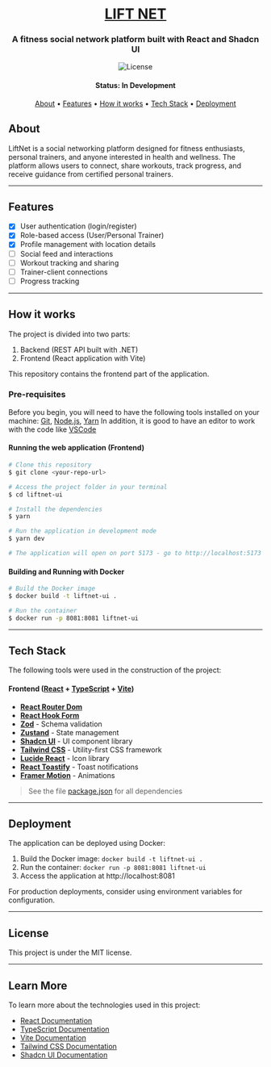 <h1 align="center">
  <a href="#"> LIFT NET </a>
</h1>

<h3 align="center">A fitness social network platform built with React and Shadcn UI</h3>

<p align="center">
  <img alt="License" src="https://img.shields.io/badge/license-MIT-brightgreen">
</p>

<h4 align="center"> 
	Status: In Development
</h4>

<p align="center">
 <a href="#about">About</a> •
 <a href="#features">Features</a> •
 <a href="#how-it-works">How it works</a> • 
 <a href="#tech-stack">Tech Stack</a> •
 <a href="#deployment">Deployment</a>
</p>

## About

LiftNet is a social networking platform designed for fitness enthusiasts, personal trainers, and anyone interested in health and wellness. The platform allows users to connect, share workouts, track progress, and receive guidance from certified personal trainers.

---

## Features

- [x] User authentication (login/register)
- [x] Role-based access (User/Personal Trainer)
- [x] Profile management with location details
- [ ] Social feed and interactions
- [ ] Workout tracking and sharing
- [ ] Trainer-client connections
- [ ] Progress tracking

---

## How it works

The project is divided into two parts:

1. Backend (REST API built with .NET)
2. Frontend (React application with Vite)

This repository contains the frontend part of the application.

### Pre-requisites

Before you begin, you will need to have the following tools installed on your machine:
[Git](https://git-scm.com), [Node.js](https://nodejs.org/en/), [Yarn](https://yarnpkg.com/)
In addition, it is good to have an editor to work with the code like [VSCode](https://code.visualstudio.com/)

#### Running the web application (Frontend)

```bash
# Clone this repository
$ git clone <your-repo-url>

# Access the project folder in your terminal
$ cd liftnet-ui

# Install the dependencies
$ yarn

# Run the application in development mode
$ yarn dev

# The application will open on port 5173 - go to http://localhost:5173
```

#### Building and Running with Docker

```bash
# Build the Docker image
$ docker build -t liftnet-ui .

# Run the container
$ docker run -p 8081:8081 liftnet-ui
```

---

## Tech Stack

The following tools were used in the construction of the project:

#### **Frontend** ([React](https://reactjs.org/) + [TypeScript](https://www.typescriptlang.org/) + [Vite](https://vitejs.dev/))

- **[React Router Dom](https://reactrouter.com/)**
- **[React Hook Form](https://react-hook-form.com/)**
- **[Zod](https://zod.dev/)** - Schema validation
- **[Zustand](https://zustand-demo.pmnd.rs/)** - State management
- **[Shadcn UI](https://ui.shadcn.com/)** - UI component library
- **[Tailwind CSS](https://tailwindcss.com/)** - Utility-first CSS framework
- **[Lucide React](https://lucide.dev/)** - Icon library
- **[React Toastify](https://fkhadra.github.io/react-toastify/)** - Toast notifications
- **[Framer Motion](https://www.framer.com/motion/)** - Animations

> See the file [package.json](package.json) for all dependencies

---

## Deployment

The application can be deployed using Docker:

1. Build the Docker image: `docker build -t liftnet-ui .`
2. Run the container: `docker run -p 8081:8081 liftnet-ui`
3. Access the application at http://localhost:8081

For production deployments, consider using environment variables for configuration.

---

## License

This project is under the MIT license.

---

## Learn More

To learn more about the technologies used in this project:

- [React Documentation](https://reactjs.org/)
- [TypeScript Documentation](https://www.typescriptlang.org/docs/)
- [Vite Documentation](https://vitejs.dev/guide/)
- [Tailwind CSS Documentation](https://tailwindcss.com/docs)
- [Shadcn UI Documentation](https://ui.shadcn.com/docs)